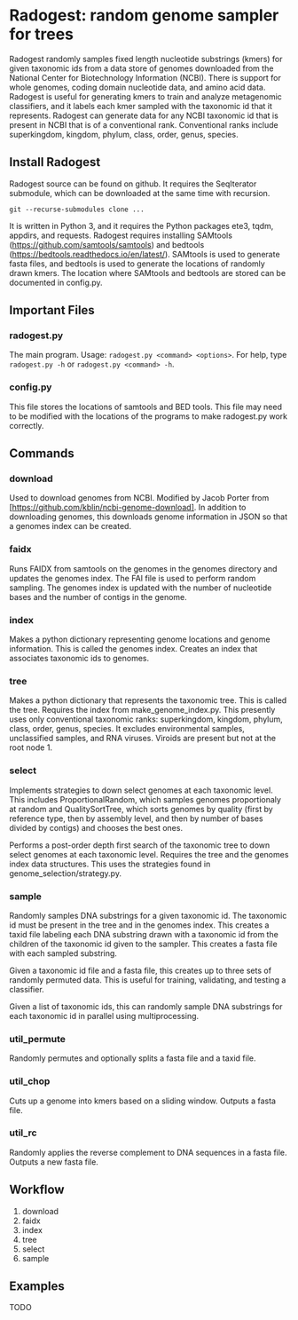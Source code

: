 # Radogest: random genome sampler for trees
Radogest randomly samples fixed length nucleotide substrings (kmers) for given taxonomic ids from a data store of genomes downloaded from the National Center for Biotechnology Information (NCBI).  There is support for whole genomes, coding domain nucleotide data, and amino acid data.  Radogest is useful for generating kmers to train and analyze metagenomic classifiers, and it labels each kmer sampled with the taxonomic id that it represents.  Radogest can generate data for any NCBI taxonomic id that is present in NCBI that is of a conventional rank.  Conventional ranks include superkingdom, kingdom, phylum, class, order, genus, species. 


## Install Radogest

Radogest source can be found on github.  It requires the SeqIterator submodule, which can be downloaded at the same time with recursion.


```
git --recurse-submodules clone ...
```

It is written in Python 3, and it requires the Python packages ete3, tqdm, appdirs, and requests.  Radogest requires installing SAMtools (https://github.com/samtools/samtools) and bedtools (https://bedtools.readthedocs.io/en/latest/).  SAMtools is used to generate fasta files, and bedtools is used to generate the locations of randomly drawn kmers.  The location where SAMtools and bedtools are stored can be documented in config.py.

## Important Files

### radogest.py
The main program.  Usage: `radogest.py <command> <options>`.  For help, type `radogest.py -h` or `radogest.py <command> -h`.

### config.py
This file stores the locations of samtools and BED tools.  This file may need to be modified with the locations of the programs to make radogest.py work correctly.

## Commands

### download
Used to download genomes from NCBI.  Modified by Jacob Porter from [https://github.com/kblin/ncbi-genome-download].  In addition to downloading genomes, this downloads genome information in JSON so that a genomes index can be created.

### faidx
Runs FAIDX from samtools on the genomes in the genomes directory and updates the genomes index.  The FAI file is used to perform random sampling. The genomes index is updated with the number of nucleotide bases and the number of contigs in the genome.

### index
Makes a python dictionary representing genome locations and genome information.  This is called the genomes index.  Creates an index that associates taxonomic ids to genomes.

### tree
Makes a python dictionary that represents the taxonomic tree.  This is called the tree. Requires the index from make_genome_index.py.  This presently uses only conventional taxonomic ranks: superkingdom, kingdom, phylum, class, order, genus, species.  It excludes environmental samples, unclassified samples, and RNA viruses.  Viroids are present but not at the root node 1.

### select
Implements strategies to down select genomes at each taxonomic level.  This includes ProportionalRandom, which samples genomes proportionaly at random and QualitySortTree, which sorts genomes by quality (first by reference type, then by assembly level, and then by number of bases divided by contigs) and chooses the best ones.

Performs a post-order depth first search of the taxonomic tree to down select genomes at each taxonomic level.  Requires the tree and the genomes index data structures.  This uses the strategies found in genome_selection/strategy.py.

### sample
Randomly samples DNA substrings for a given taxonomic id.  The taxonomic id must be present in the tree and in the genomes index.
This creates a taxid file labeling each DNA substring drawn with a taxonomic id from the children of the taxonomic id given to the sampler.
This creates a fasta file with each sampled substring.

Given a taxonomic id file and a fasta file, this creates up to three sets of randomly permuted data.  This is useful for training, validating, and testing a classifier.

Given a list of taxonomic ids, this can randomly sample DNA substrings for each taxonomic id in parallel using multiprocessing.

### util_permute
Randomly permutes and optionally splits a fasta file and a taxid file.

### util_chop
Cuts up a genome into kmers based on a sliding window.  Outputs a fasta file.

### util_rc
Randomly applies the reverse complement to DNA sequences in a fasta file.  Outputs a new fasta file.


## Workflow

1. download
2. faidx
3. index
4. tree
5. select
6. sample
 
## Examples

TODO
